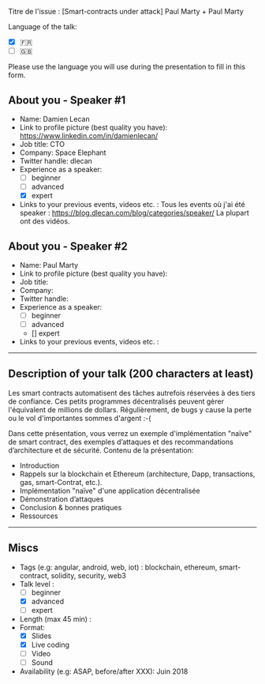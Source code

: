 Titre de l'issue : [Smart-contracts under attack] Paul Marty + Paul Marty

Language of the talk: 
- [X] 🇫🇷
- [ ] 🇬🇧

Please use the language you will use during the presentation to fill in this form.

## About you - Speaker #1

* Name: Damien Lecan
* Link to profile picture (best quality you have): https://www.linkedin.com/in/damienlecan/
* Job title: CTO
* Company: Space Elephant
* Twitter handle: dlecan
* Experience as a speaker:
    - [ ] beginner
    - [ ] advanced
    - [X] expert
* Links to your previous events, videos etc. : 
Tous les events où j'ai été speaker : https://blog.dlecan.com/blog/categories/speaker/
La plupart ont des vidéos.

## About you - Speaker #2

* Name: Paul Marty
* Link to profile picture (best quality you have): 
* Job title: 
* Company: 
* Twitter handle: 
* Experience as a speaker:
    - [ ] beginner
    - [ ] advanced
    - [] expert
* Links to your previous events, videos etc. : 


---

## Description of your talk (200 characters at least)
Les smart contracts automatisent des tâches autrefois réservées à des tiers de confiance. Ces petits programmes décentralisés peuvent gèrer l'équivalent de millions de dollars. Régulièrement, de bugs y cause la perte ou le vol d'importantes sommes d'argent :-(

Dans cette présentation, vous verrez un exemple d'implémentation "naïve" de smart contract, des exemples d’attaques et des recommandations d’architecture et de sécurité.
Contenu de la présentation:

- Introduction
- Rappels sur la blockchain et Ethereum (architecture, Dapp, transactions, gas, smart-Contrat, etc.).
- Implémentation "naïve" d'une application décentralisée
- Démonstration d’attaques
- Conclusion & bonnes pratiques
- Ressources
---

## Miscs

* Tags (e.g: angular, android, web, iot) : blockchain, ethereum, smart-contract, solidity, security, web3
* Talk level :
    - [ ] beginner
    - [x] advanced
    - [ ] expert
* Length (max 45 min) : 
* Format:
    - [x] Slides
    - [x] Live coding
    - [ ] Video
    - [ ] Sound
* Availability (e.g: ASAP, before/after XXX): Juin 2018
